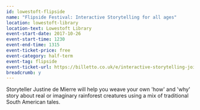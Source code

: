 ```yaml
---
id: lowestoft-flipside
name: "Flipside Festival: Interactive Storytelling for all ages"
location: lowestoft-library
location-text: Lowestoft Library
event-start-date: 2017-10-26
event-start-time: 1230
event-end-time: 1315
event-ticket-price: free
event-category: half-term
event-tag: flipside
event-ticket-url: https://billetto.co.uk/e/interactive-storytelling-join-in-tickets-212420
breadcrumb: y
---
```


Storyteller Justine de Mierre will help you weave your own 'how' and 'why' story about real or imaginary rainforest creatures using a mix of traditional South American tales.
